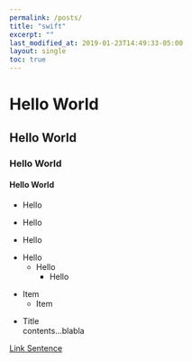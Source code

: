 ```yaml
---
permalink: /posts/
title: "swift"
excerpt: ""
last_modified_at: 2019-01-23T14:49:33-05:00
layout: single
toc: true
---
```



# Hello World
## Hello World
### Hello World
#### Hello World

+ Hello
- Hello
* Hello

+ Hello
  - Hello
    * Hello

* Item
  * Item

- Title  
  contents...blabla

[Link Sentence](https://naver.com)



